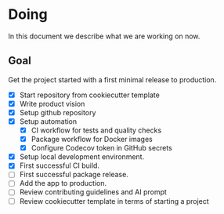 # Doing

In this document we describe what we are working on now.

## Goal

Get the project started with a first minimal release to production.

- [x] Start repository from cookiecutter template
- [x] Write product vision
- [x] Setup github repository
- [x] Setup automation
  - [x] CI workflow for tests and quality checks
  - [x] Package workflow for Docker images
  - [x] Configure Codecov token in GitHub secrets

- [x] Setup local development environment.
- [x] First successful CI build.
- [ ] First successful package release.
- [ ] Add the app to production.
- [ ] Review contributing guidelines and AI prompt
- [ ] Review cookiecutter template in terms of starting a project

